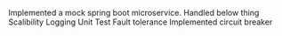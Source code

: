 Implemented a mock spring boot microservice.
Handled below thing
Scalibility
Logging
Unit Test
Fault tolerance
Implemented circuit breaker
